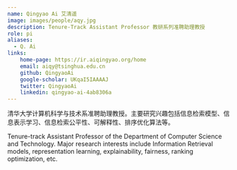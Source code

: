 ```yaml
---
name: Qingyao Ai 艾清遥
image: images/people/aqy.jpg
description: Tenure-Track Assistant Professor 教研系列准聘助理教授
role: pi
aliases:
  - Q. Ai
links:
    home-page: https://ir.aiqingyao.org/home
    email: aiqy@tsinghua.edu.cn
    github: QingyaoAi
    google-scholar: UKqaI5IAAAAJ
    twitter: QingyaoAi
    linkedin: qingyao-ai-4ab8306a
---
```


清华大学计算机科学与技术系准聘助理教授。主要研究兴趣包括信息检索模型、信息表示学习、信息检索公平性、可解释性、排序优化算法等。

Tenure-track Assistant Professor of the Department of Computer Science and Technology. Major research interests include Information Retrieval models, representation learning, explainability, fairness, ranking optimization, etc.